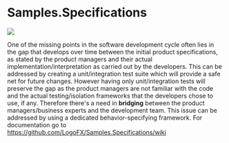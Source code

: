 # Samples.Specifications

<img src=https://ci.appveyor.com/api/projects/status/github/logofx/Samples.Specifications>

One of the missing points in the software development cycle often lies in the gap that develops over time between the initial product specifications, as stated by the product managers and their actual implementation/interpretation as carried out by the developers. 
This can be addressed by creating a unit/integration test suite which will provide a safe net for future changes. However having only unit/integration tests will preserve the gap as the product managers are not familiar with the code and the actual testing/isolation frameworks that the developers chose to use, if any. 
Therefore there's a need in **bridging** between the product managers/business experts and the development team. 
This issue can be addressed by using a dedicated behavior-specifying framework.
For documentation go to https://github.com/LogoFX/Samples.Specifications/wiki

